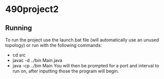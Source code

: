 # 490project2

## Running
To run the project use the launch.bat file (will automatically use an unused topology) or run with the following commands:
- cd src
- javac -d ../bin Main.java
- java -cp ../bin Main
You will then be prompted for a port and interval to run on, after inputting those the program will begin.